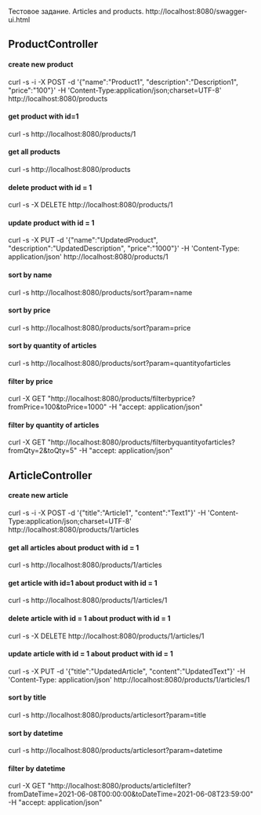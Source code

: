 Тестовое задание. Articles and products.
http://localhost:8080/swagger-ui.html

## ProductController
#### create new product
curl -s -i -X POST -d '{"name":"Product1", "description":"Description1", "price":"100"}' -H 'Content-Type:application/json;charset=UTF-8' http://localhost:8080/products
#### get product with id=1
curl -s http://localhost:8080/products/1
#### get all products
curl -s http://localhost:8080/products
#### delete product with id = 1
curl -s -X DELETE http://localhost:8080/products/1
#### update product with id = 1
curl -s -X PUT -d '{"name":"UpdatedProduct", "description":"UpdatedDescription", "price":"1000"}' -H 'Content-Type: application/json' http://localhost:8080/products/1
#### sort by name
curl -s http://localhost:8080/products/sort?param=name
#### sort by price
curl -s http://localhost:8080/products/sort?param=price
#### sort by quantity of articles
curl -s http://localhost:8080/products/sort?param=quantityofarticles
#### filter by price
curl -X GET "http://localhost:8080/products/filterbyprice?fromPrice=100&toPrice=1000" -H "accept: application/json"
#### filter by quantity of articles
curl -X GET "http://localhost:8080/products/filterbyquantityofarticles?fromQty=2&toQty=5" -H "accept: application/json"

## ArticleController
#### create new article
curl -s -i -X POST -d '{"title":"Article1", "content":"Text1"}' -H 'Content-Type:application/json;charset=UTF-8' http://localhost:8080/products/1/articles
#### get all articles about product with id = 1
curl -s http://localhost:8080/products/1/articles
#### get article with id=1 about product with id = 1
curl -s http://localhost:8080/products/1/articles/1
#### delete article with id = 1 about product with id = 1
curl -s -X DELETE http://localhost:8080/products/1/articles/1
#### update article with id = 1 about product with id = 1
curl -s -X PUT -d '{"title":"UpdatedArticle", "content":"UpdatedText"}' -H 'Content-Type: application/json' http://localhost:8080/products/1/articles/1
#### sort by title
curl -s http://localhost:8080/products/articlesort?param=title
#### sort by datetime
curl -s http://localhost:8080/products/articlesort?param=datetime
#### filter by datetime
curl -X GET "http://localhost:8080/products/articlefilter?fromDateTime=2021-06-08T00:00:00&toDateTime=2021-06-08T23:59:00" -H "accept: application/json"
